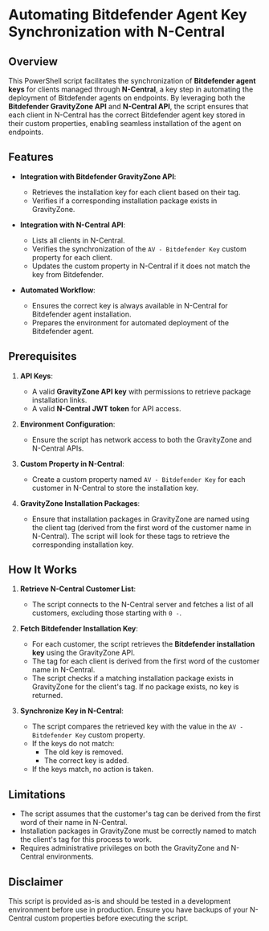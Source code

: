 # Automating Bitdefender Agent Key Synchronization with N-Central

## Overview

This PowerShell script facilitates the synchronization of **Bitdefender agent keys** for clients managed through **N-Central**, a key step in automating the deployment of Bitdefender agents on endpoints. By leveraging both the **Bitdefender GravityZone API** and **N-Central API**, the script ensures that each client in N-Central has the correct Bitdefender agent key stored in their custom properties, enabling seamless installation of the agent on endpoints.

## Features

- **Integration with Bitdefender GravityZone API**:
  - Retrieves the installation key for each client based on their tag.
  - Verifies if a corresponding installation package exists in GravityZone.

- **Integration with N-Central API**:
  - Lists all clients in N-Central.
  - Verifies the synchronization of the `AV - Bitdefender Key` custom property for each client.
  - Updates the custom property in N-Central if it does not match the key from Bitdefender.

- **Automated Workflow**:
  - Ensures the correct key is always available in N-Central for Bitdefender agent installation.
  - Prepares the environment for automated deployment of the Bitdefender agent.

## Prerequisites

1. **API Keys**:
   - A valid **GravityZone API key** with permissions to retrieve package installation links.
   - A valid **N-Central JWT token** for API access.

2. **Environment Configuration**:
   - Ensure the script has network access to both the GravityZone and N-Central APIs.

3. **Custom Property in N-Central**:
   - Create a custom property named `AV - Bitdefender Key` for each customer in N-Central to store the installation key.

4. **GravityZone Installation Packages**:
   - Ensure that installation packages in GravityZone are named using the client tag (derived from the first word of the customer name in N-Central). The script will look for these tags to retrieve the corresponding installation key.

## How It Works

1. **Retrieve N-Central Customer List**:
   - The script connects to the N-Central server and fetches a list of all customers, excluding those starting with `0 -`.

2. **Fetch Bitdefender Installation Key**:
   - For each customer, the script retrieves the **Bitdefender installation key** using the GravityZone API.
   - The tag for each client is derived from the first word of the customer name in N-Central.
   - The script checks if a matching installation package exists in GravityZone for the client's tag. If no package exists, no key is returned.

3. **Synchronize Key in N-Central**:
   - The script compares the retrieved key with the value in the `AV - Bitdefender Key` custom property.
   - If the keys do not match:
     - The old key is removed.
     - The correct key is added.
   - If the keys match, no action is taken.

## Limitations

- The script assumes that the customer's tag can be derived from the first word of their name in N-Central.
- Installation packages in GravityZone must be correctly named to match the client's tag for this process to work.
- Requires administrative privileges on both the GravityZone and N-Central environments.

## Disclaimer

This script is provided as-is and should be tested in a development environment before use in production. Ensure you have backups of your N-Central custom properties before executing the script.


